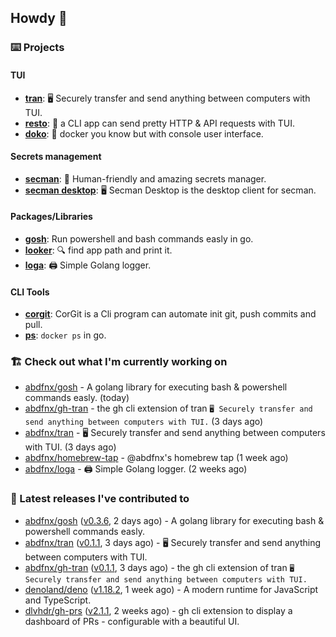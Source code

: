 ## Howdy 👋

### ⌨️ Projects

#### TUI

- [**tran**](https://github.com/abdfnx/tran): 🖥 Securely transfer and send anything between computers with TUI.
- [**resto**](https://github.com/abdfnx/resto): 🔗 a CLI app can send pretty HTTP & API requests with TUI.
- [**doko**](https://github.com/abdfnx/doko): 🐳 docker you know but with console user interface.

#### Secrets management

- [**secman**](https://github.com/scmn-dev/secman): 👊 Human-friendly and amazing secrets manager.
- [**secman desktop**](https://github.com/scmn-dev/desktop): 🖥️ Secman Desktop is the desktop client for secman.

#### Packages/Libraries

- [**gosh**](https://github.com/abdfnx/gosh): Run powershell and bash commands easly in go.
- [**looker**](https://github.com/abdfnx/looker): 🔍 find app path and print it.
- [**loga**](https://github.com/abdfnx/loga): 🖨️ Simple Golang logger.

#### CLI Tools

- [**corgit**](https://github.com/abdfnx/corgit): CorGit is a Cli program can automate init git, push commits and pull.
- [**ps**](https://github.com/scmn-dev/ps): `docker ps` in go.

### 🏗️ Check out what I'm currently working on


- [abdfnx/gosh](https://github.com/abdfnx/gosh) - A golang library for executing bash &amp; powershell commands easly. (today)
- [abdfnx/gh-tran](https://github.com/abdfnx/gh-tran) - the gh cli extension of tran `🖥 Securely transfer and send anything between computers with TUI.` (3 days ago)
- [abdfnx/tran](https://github.com/abdfnx/tran) - 🖥 Securely transfer and send anything between computers with TUI. (3 days ago)
- [abdfnx/homebrew-tap](https://github.com/abdfnx/homebrew-tap) - @abdfnx&#39;s homebrew tap (1 week ago)
- [abdfnx/loga](https://github.com/abdfnx/loga) - 🖨 Simple Golang logger. (2 weeks ago)

### 🔭 Latest releases I've contributed to

- [abdfnx/gosh](https://github.com/abdfnx/gosh) ([v0.3.6](https://github.com/abdfnx/gosh/releases/tag/v0.3.6), 2 days ago) - A golang library for executing bash &amp; powershell commands easly.
- [abdfnx/tran](https://github.com/abdfnx/tran) ([v0.1.1](https://github.com/abdfnx/tran/releases/tag/v0.1.1), 3 days ago) - 🖥 Securely transfer and send anything between computers with TUI.
- [abdfnx/gh-tran](https://github.com/abdfnx/gh-tran) ([v0.1.1](https://github.com/abdfnx/gh-tran/releases/tag/v0.1.1), 3 days ago) - the gh cli extension of tran `🖥 Securely transfer and send anything between computers with TUI.`
- [denoland/deno](https://github.com/denoland/deno) ([v1.18.2](https://github.com/denoland/deno/releases/tag/v1.18.2), 1 week ago) - A modern runtime for JavaScript and TypeScript.
- [dlvhdr/gh-prs](https://github.com/dlvhdr/gh-prs) ([v2.1.1](https://github.com/dlvhdr/gh-prs/releases/tag/v2.1.1), 2 weeks ago) - gh cli extension to display a dashboard of PRs - configurable with a beautiful UI.
